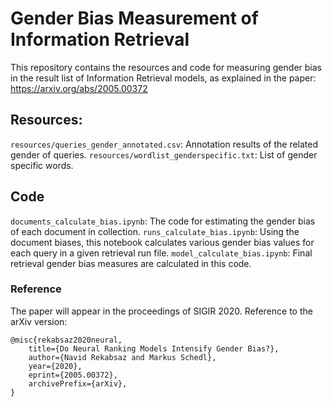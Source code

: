 # Gender Bias Measurement of Information Retrieval
This repository contains the resources and code for measuring gender bias in the result list of Information Retrieval models, as explained in the paper: https://arxiv.org/abs/2005.00372

## Resources:
`resources/queries_gender_annotated.csv`: Annotation results of the related gender of queries.
`resources/wordlist_genderspecific.txt`: List of gender specific words.

## Code
`documents_calculate_bias.ipynb`: The code for estimating the gender bias of each document in collection.
`runs_calculate_bias.ipynb`: Using the document biases, this notebook calculates various gender bias values for each query in a given retrieval run file.
`model_calculate_bias.ipynb`: Final retrieval gender bias measures are calculated in this code.

### Reference
The paper will appear in the proceedings of SIGIR 2020. Reference to the arXiv version:
```
@misc{rekabsaz2020neural,
    title={Do Neural Ranking Models Intensify Gender Bias?},
    author={Navid Rekabsaz and Markus Schedl},
    year={2020},
    eprint={2005.00372},
    archivePrefix={arXiv},
}
```